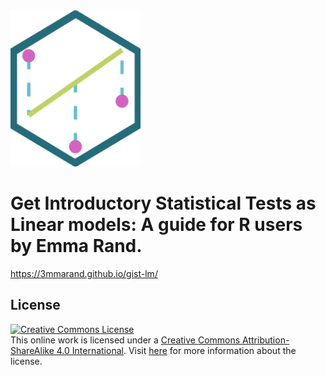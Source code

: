 
<img src="images/hex-s.png" height="250"/>

# Get Introductory Statistical Tests as Linear models: A guide for R users by Emma Rand.

https://3mmarand.github.io/gist-lm/


## License

<a rel="license" href="https://creativecommons.org/licenses/by-sa/4.0/"><img src="https://licensebuttons.net/l/by-sa/4.0/88x31.png" alt="Creative Commons License" style="border-width:0"/></a><br />This online work is licensed under a <a rel="license" href="https://creativecommons.org/licenses/by-sa/4.0/">Creative Commons Attribution-ShareAlike 4.0 International</a>.
Visit [here](https://github.com/dukestatsciintrods/blob/master/LICENSE.md) for more information about the license.
